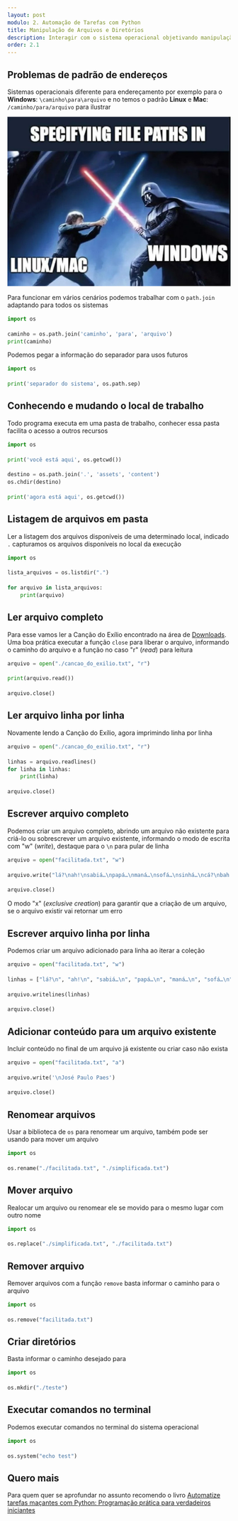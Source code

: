 ```yaml
---
layout: post
modulo: 2. Automação de Tarefas com Python
title: Manipulação de Arquivos e Diretórios
description: Interagir com o sistema operacional objetivando manipulação de arquivos e diretórios para eventos como ler, criar, mover e excluir
order: 2.1
---
```


## Problemas de padrão de endereços

Sistemas operacionais diferente para endereçamento por exemplo para o **Windows**: `\caminho\para\arquivo` e no temos o padrão **Linux** e **Mac**: `/caminho/para/arquivo` para ilustrar

![Luta de sabres de luz](/assets/img/sep_path.jpg)

Para funcionar em vários cenários podemos trabalhar com o `path.join` adaptando para todos os sistemas

```python
import os

caminho = os.path.join('caminho', 'para', 'arquivo')
print(caminho)
```

Podemos pegar a informação do separador para usos futuros

```python
import os

print('separador do sistema', os.path.sep)
```

## Conhecendo e mudando o local de trabalho

Todo programa executa em uma pasta de trabalho, conhecer essa pasta facilita o acesso a outros recursos

```python
import os

print('você está aqui', os.getcwd())

destino = os.path.join('.', 'assets', 'content')
os.chdir(destino)

print('agora está aqui', os.getcwd())
```

## Listagem de arquivos em pasta

Ler a listagem dos arquivos disponíveis de uma determinado local, indicado `.` capturamos os arquivos disponíveis no local da execução

```python
import os

lista_arquivos = os.listdir(".")

for arquivo in lista_arquivos:
    print(arquivo)
```

## Ler arquivo completo

Para esse vamos ler a Canção do Exílio encontrado na área de [Downloads](/downloads). Uma boa prática executar a função `close` para liberar o arquivo, informando o caminho do arquivo e a função no caso "r" (_read_) para leitura

```python
arquivo = open("./cancao_do_exilio.txt", "r")

print(arquivo.read())

arquivo.close()
```

## Ler arquivo linha por linha

Novamente lendo a Canção do Exílio, agora imprimindo linha por linha

```python
arquivo = open("./cancao_do_exilio.txt", "r")

linhas = arquivo.readlines()
for linha in linhas:
    print(linha)

arquivo.close()
```

## Escrever arquivo completo

Podemos criar um arquivo completo, abrindo um arquivo não existente para criá-lo ou sobrescrever um arquivo existente, informando o modo de escrita com "w" (_write_), destaque para o `\n` para pular de linha

```python
arquivo = open("facilitada.txt", "w")

arquivo.write("lá?\nah!\nsabiá…\npapá…\nmaná…\nsofá…\nsinhá…\ncá?\nbah!")

arquivo.close()
```

O modo "x" (_exclusive creation_) para garantir que a criação de um arquivo, se o arquivo existir vai retornar um erro

## Escrever arquivo linha por linha

Podemos criar um arquivo adicionado para linha ao iterar a coleção

```python
arquivo = open("facilitada.txt", "w")

linhas = ["lá?\n", "ah!\n", "sabiá…\n", "papá…\n", "maná…\n", "sofá…\n", "sinhá…\n", "cá?\n", "bah!\n"]

arquivo.writelines(linhas)

arquivo.close()
```

## Adicionar conteúdo para um arquivo existente

Incluir conteúdo no final de um arquivo já existente ou criar caso não exista

```python
arquivo = open("facilitada.txt", "a")

arquivo.write('\nJosé Paulo Paes')

arquivo.close()
```

## Renomear arquivos

Usar a biblioteca de `os` para renomear um arquivo, também pode ser usando para mover um arquivo

```python
import os

os.rename("./facilitada.txt", "./simplificada.txt")
```

## Mover arquivo

Realocar um arquivo ou renomear ele se movido para o mesmo lugar com outro nome

```python
import os

os.replace("./simplificada.txt", "./facilitada.txt")
```

## Remover arquivo

Remover arquivos com a função `remove` basta informar o caminho para o arquivo

```python
import os

os.remove("facilitada.txt")
```

## Criar diretórios

Basta informar o caminho desejado para

```python
import os

os.mkdir("./teste")
```

## Executar comandos no terminal

Podemos executar comandos no terminal do sistema operacional

```python
import os

os.system("echo test")
```

## Quero mais

Para quem quer se aprofundar no assunto recomendo o livro [Automatize tarefas maçantes com Python: Programação prática para verdadeiros iniciantes](https://amzn.to/48jPESW)
